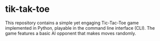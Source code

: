 # tik-tak-toe
This repository contains a simple yet engaging Tic-Tac-Toe game implemented in Python, playable in the command line interface (CLI). The game features a basic AI opponent that makes moves randomly.

